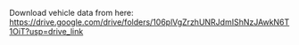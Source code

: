 Download vehicle data from here: https://drive.google.com/drive/folders/106plVgZrzhUNRJdmIShNzJAwkN6T1OiT?usp=drive_link